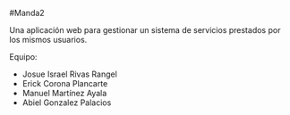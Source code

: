 #Manda2

Una aplicación web para gestionar un sistema de servicios prestados por los mismos usuarios.

Equipo:

* Josue Israel Rivas Rangel
* Erick Corona Plancarte
* Manuel Martínez Ayala
* Abiel Gonzalez Palacios
